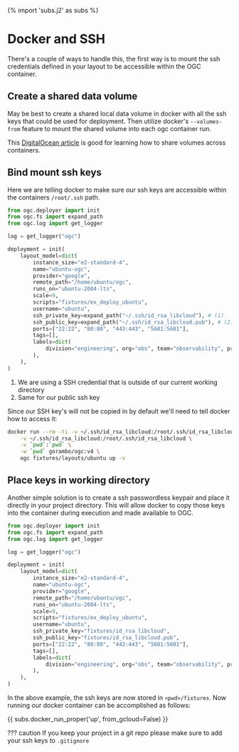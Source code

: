 {% import 'subs.j2' as subs %}
# Docker and SSH 

There's a couple of ways to handle this, the first way is to mount the ssh credentials defined in your layout to be accessible within the OGC container.

## Create a shared data volume

May be best to create a shared local data volume in docker with all the ssh keys that could be used for deployment. Then utilize docker's `--volumes-from` feature to mount the shared volume into each ogc container run.

This [DigitalOcean article](https://www.digitalocean.com/community/tutorials/how-to-share-data-between-docker-containers) is good for learning how to share volumes across containers.

## Bind mount ssh keys

Here we are telling docker to make sure our ssh keys are accessible within the containers `/root/.ssh` path.

```python
from ogc.deployer import init
from ogc.fs import expand_path
from ogc.log import get_logger

log = get_logger("ogc")

deployment = init(
    layout_model=dict(
        instance_size="e2-standard-4",
        name="ubuntu-ogc",
        provider="google",
        remote_path="/home/ubuntu/ogc",
        runs_on="ubuntu-2004-lts",
        scale=9,
        scripts="fixtures/ex_deploy_ubuntu",
        username="ubuntu",
        ssh_private_key=expand_path("~/.ssh/id_rsa_libcloud"), # (1)
        ssh_public_key=expand_path("~/.ssh/id_rsa_libcloud.pub"), # (2)
        ports=["22:22", "80:80", "443:443", "5601:5601"],
        tags=[],
        labels=dict(
            division="engineering", org="obs", team="observability", project="perf"
        ),
    ),
)
```

1. We are using a SSH credential that is outside of our current working directory
2. Same for our public ssh key

Since our SSH key's will not be copied in by default we'll need to tell docker how to access it:

```bash
docker run --rm -ti -v ~/.ssh/id_rsa_libcloud:/root/.ssh/id_rsa_libcloud \
    -v ~/.ssh/id_rsa_libcloud:/root/.ssh/id_rsa_libcloud \
    -v `pwd`:`pwd` \
    -w `pwd` gorambo/ogc:v4 \
    ogc fixtures/layouts/ubuntu up -v
```

## Place keys in working directory

Another simple solution is to create a ssh passwordless keypair and place it directly in your project directory. This will allow docker to copy those keys into the container during execution and made available to OGC.

```python
from ogc.deployer import init
from ogc.fs import expand_path
from ogc.log import get_logger

log = get_logger("ogc")

deployment = init(
    layout_model=dict(
        instance_size="e2-standard-4",
        name="ubuntu-ogc",
        provider="google",
        remote_path="/home/ubuntu/ogc",
        runs_on="ubuntu-2004-lts",
        scale=9,
        scripts="fixtures/ex_deploy_ubuntu",
        username="ubuntu",
        ssh_private_key="fixtures/id_rsa_libcloud", 
        ssh_public_key="fixtures/id_rsa_libcloud.pub",
        ports=["22:22", "80:80", "443:443", "5601:5601"],
        tags=[],
        labels=dict(
            division="engineering", org="obs", team="observability", project="perf"
        ),
    ),
)
```

In the above example, the ssh keys are now stored in `<pwd>/fixtures`. Now running our docker container can be accomplished as follows:

{{ subs.docker_run_proper('up', from_gcloud=False) }}

??? caution
    If you keep your project in a git repo please make sure to add your ssh keys to `.gitignore`
